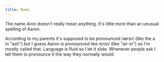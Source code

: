 ```yaml
---
title: Name
---
```


The name Aron doesn't really mean anything. It's little more than an unusual spelling of Aaron.

According to my parents it's supposed to be pronounced /ærɪn/ (like the a in "ash") but I guess Aaron is pronounced like /ɛrɪn/
(like "air-in") so I'm mostly called that. Language is fluid so I let it slide. Whenever people ask I tell them to pronounce it the way they normally would.